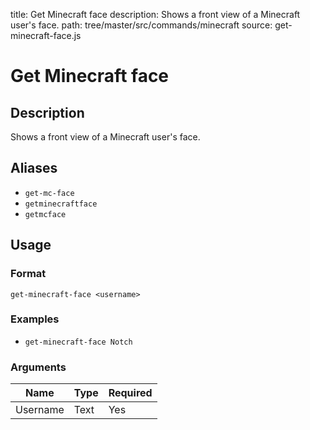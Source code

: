 title: Get Minecraft face
description: Shows a front view of a Minecraft user's face.
path: tree/master/src/commands/minecraft
source: get-minecraft-face.js

# Get Minecraft face

## Description

Shows a front view of a Minecraft user's face.

## Aliases

* `get-mc-face`
* `getminecraftface`
* `getmcface`

## Usage

### Format

`get-minecraft-face <username>`

### Examples

* `get-minecraft-face Notch`

### Arguments

| Name     | Type   | Required |
|----------|--------|----------|
| Username | Text | Yes      |
